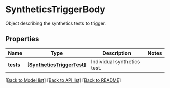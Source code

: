 # SyntheticsTriggerBody

Object describing the synthetics tests to trigger.

## Properties

| Name      | Type                                                    | Description                 | Notes |
| --------- | ------------------------------------------------------- | --------------------------- | ----- |
| **tests** | [**[SyntheticsTriggerTest]**](SyntheticsTriggerTest.md) | Individual synthetics test. |

[[Back to Model list]](README.md#documentation-for-models) [[Back to API list]](README.md#documentation-for-api-endpoints) [[Back to README]](README.md)
